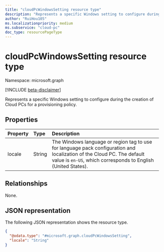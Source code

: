 ```yaml
---
title: "cloudPcWindowsSetting resource type"
description: "Represents a specific Windows setting to configure during the creation of Cloud PCs for a provisioning policy."
author: "RuiHou105"
ms.localizationpriority: medium
ms.subservice: "cloud-pc"
doc_type: resourcePageType
---
```


# cloudPcWindowsSetting resource type

Namespace: microsoft.graph

[!INCLUDE [beta-disclaimer](../../includes/beta-disclaimer.md)]

Represents a specific Windows setting to configure during the creation of Cloud PCs for a provisioning policy.

## Properties

|Property|Type|Description|
|:---|:---|:---|
|locale|String|The Windows language or region tag to use for language pack configuration and localization of the Cloud PC. The default value is `en-US`, which corresponds to English (United States).|

## Relationships

None.

## JSON representation

The following JSON representation shows the resource type.

<!-- {
  "blockType": "resource",
  "@odata.type": "microsoft.graph.cloudPcWindowsSetting"
}
-->

``` json
{
  "@odata.type": "#microsoft.graph.cloudPcWindowsSetting",
  "locale": "String"
}
```
